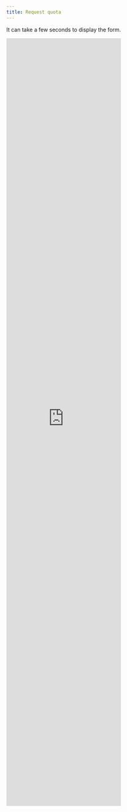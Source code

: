 ```yaml
---
title: Request quota
---
```


<p  class="text-center">It can take a few seconds to display the form.</p>
<iframe src="https://docs.google.com/forms/d/e/1FAIpQLSd1jx5c_CoE1sKior4K7UNTLmfOQDNd37B4Kuq-Q5xtAK-u7Q/viewform?embedded=true" frameborder="0" marginheight="0" marginwidth="0" class="w-100" height="2000px">Loading…</iframe>

